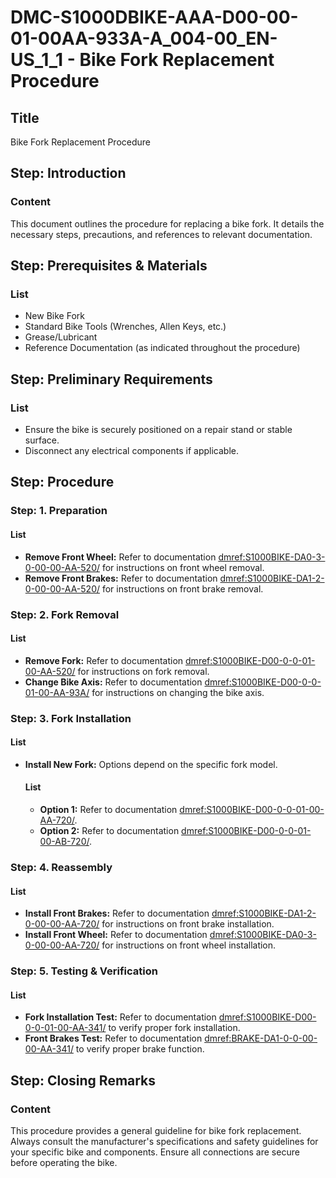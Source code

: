 # DMC-S1000DBIKE-AAA-D00-00-01-00AA-933A-A_004-00_EN-US_1_1 - Bike Fork Replacement Procedure

## Title
Bike Fork Replacement Procedure

## Step: Introduction
### Content
This document outlines the procedure for replacing a bike fork. It details the necessary steps, precautions, and references to relevant documentation.

## Step: Prerequisites & Materials
### List
* New Bike Fork
* Standard Bike Tools (Wrenches, Allen Keys, etc.)
* Grease/Lubricant
* Reference Documentation (as indicated throughout the procedure)

## Step: Preliminary Requirements
### List
* Ensure the bike is securely positioned on a repair stand or stable surface.
* Disconnect any electrical components if applicable.

## Step: Procedure
### Step: 1. Preparation
#### List
* **Remove Front Wheel:** Refer to documentation <dmref:S1000BIKE-DA0-3-0-00-00-AA-520/> for instructions on front wheel removal.
* **Remove Front Brakes:** Refer to documentation <dmref:S1000BIKE-DA1-2-0-00-00-AA-520/> for instructions on front brake removal.

### Step: 2. Fork Removal
#### List
* **Remove Fork:** Refer to documentation <dmref:S1000BIKE-D00-0-0-01-00-AA-520/> for instructions on fork removal.
* **Change Bike Axis:** Refer to documentation <dmref:S1000BIKE-D00-0-0-01-00-AA-93A/> for instructions on changing the bike axis.

### Step: 3. Fork Installation
#### List
* **Install New Fork:** Options depend on the specific fork model.
  #### List
  * **Option 1:** Refer to documentation <dmref:S1000BIKE-D00-0-0-01-00-AA-720/>.
  * **Option 2:** Refer to documentation <dmref:S1000BIKE-D00-0-0-01-00-AB-720/>.

### Step: 4. Reassembly
#### List
* **Install Front Brakes:** Refer to documentation <dmref:S1000BIKE-DA1-2-0-00-00-AA-720/> for instructions on front brake installation.
* **Install Front Wheel:** Refer to documentation <dmref:S1000BIKE-DA0-3-0-00-00-AA-720/> for instructions on front wheel installation.

### Step: 5. Testing & Verification
#### List
* **Fork Installation Test:** Refer to documentation <dmref:S1000BIKE-D00-0-0-01-00-AA-341/> to verify proper fork installation.
* **Front Brakes Test:** Refer to documentation <dmref:BRAKE-DA1-0-0-00-00-AA-341/> to verify proper brake function.

## Step: Closing Remarks
### Content
This procedure provides a general guideline for bike fork replacement. Always consult the manufacturer's specifications and safety guidelines for your specific bike and components. Ensure all connections are secure before operating the bike.